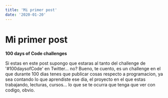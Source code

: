 ```yaml
---
title: 'Mi primer post'
date: '2020-01-20'
---
```


# Mi primer post

**100 days of Code challenges**




Si estas en este post supongo que estaras al tanto del challenge de '#100daysofCode' en Twitter... no? Bueno, te cuento, es un challenge en el que durante 100 dias tenes que publicar cosas respecto a programacion, ya sea contando lo que aprendiste ese dia, el proyecto en el que estas trabajando, lecturas, cursos... lo que se te ocurra que tenga que ver con codigo, obvio.





